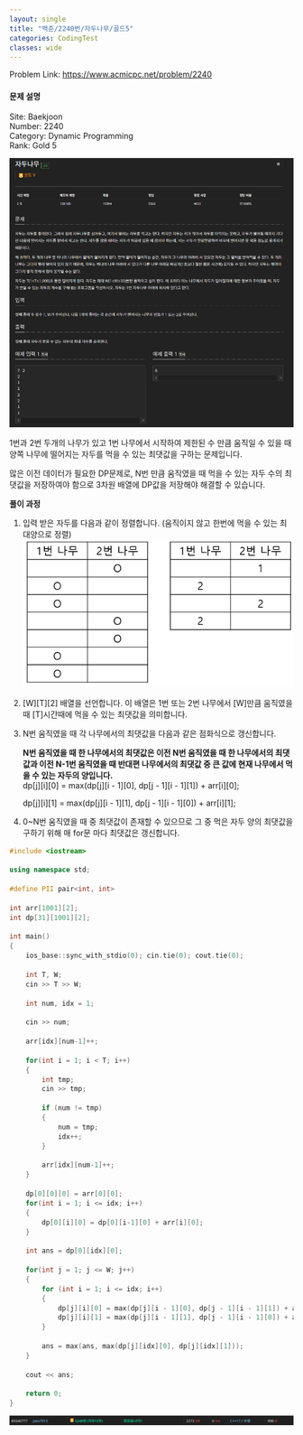 ```yaml
---
layout: single
title: "백준/2240번/자두나무/골드5"
categories: CodingTest
classes: wide
---
```


Problem Link: <https://www.acmicpc.net/problem/2240>

#### 문제 설명

Site: Baekjoon   
Number: 2240   
Category: Dynamic Programming   
Rank: Gold 5

![백준2240번문제](/assets/images/CodingTest/백준2240번문제.PNG)

1번과 2번 두개의 나무가 있고 1번 나무에서 시작하여 제한된 수 만큼 움직일 수 있을 때 양쪽 나무에 떨어지는 자두를 먹을 수 있는 최댓값을 구하는 문제입니다.

많은 이전 데이터가 필요한 DP문제로, N번 만큼 움직였을 때 먹을 수 있는 자두 수의 최댓값을 저장하여야 함으로 3차원 배열에 DP값을 저장해야 해결할 수 있습니다.

**풀이 과정**

1. 입력 받은 자두를 다음과 같이 정렬합니다. (움직이지 않고 한번에 먹을 수 있는 최대양으로 정렬)   ![백준2240번1](/assets/images/CodingTest/백준2240번1.PNG)

2. [W][T][2] 배열을 선언합니다. 이 배열은 1번 또는 2번 나무에서 [W]만큼 움직였을 때 [T]시간때에 먹을 수 있는 최댓값을 의미합니다.

3. N번 움직였을 때 각 나무에서의 최댓값을 다음과 같은 점화식으로 갱신합니다.

    **N번 움직였을 때 한 나무에서의 최댓값은 이전 N번 움직였을 때 한 나무에서의 최댓값과 이전 N-1번 움직였을 때 반대편 나무에서의 최댓값 중 큰 값에 현재 나무에서 먹을 수 있는 자두의 양입니다.**   
    dp[j][i][0] = max(dp[j][i - 1][0], dp[j - 1][i - 1][1]) + arr[i][0];

    dp[j][i][1] = max(dp[j][i - 1][1], dp[j - 1][i - 1][0]) + arr[i][1];

4. 0~N번 움직였을 때 중 최댓값이 존재할 수 있으므로 그 중 먹은 자두 양의 최댓값을 구하기 위해 매 for문 마다 최댓값은 갱신합니다.

```cpp
#include <iostream>

using namespace std;

#define PII pair<int, int>

int arr[1001][2];
int dp[31][1001][2];

int main()
{
    ios_base::sync_with_stdio(0); cin.tie(0); cout.tie(0);

    int T, W;
    cin >> T >> W;

    int num, idx = 1;

    cin >> num;

    arr[idx][num-1]++;

    for(int i = 1; i < T; i++)
    {
        int tmp;
        cin >> tmp;

        if (num != tmp)
        {
            num = tmp;
            idx++;
        }

        arr[idx][num-1]++;
    }

    dp[0][0][0] = arr[0][0];
    for(int i = 1; i <= idx; i++)
    {
        dp[0][i][0] = dp[0][i-1][0] + arr[i][0];
    }

    int ans = dp[0][idx][0];

    for(int j = 1; j <= W; j++)
    {
        for (int i = 1; i <= idx; i++)
        {
            dp[j][i][0] = max(dp[j][i - 1][0], dp[j - 1][i - 1][1]) + arr[i][0];
            dp[j][i][1] = max(dp[j][i - 1][1], dp[j - 1][i - 1][0]) + arr[i][1];
        }

        ans = max(ans, max(dp[j][idx][0], dp[j][idx][1]));
    }

    cout << ans;

    return 0;
}
```

![백준2240번](/assets/images/CodingTest/백준2240번.PNG)

